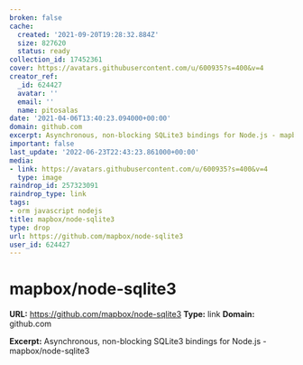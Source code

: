 ```yaml
---
broken: false
cache:
  created: '2021-09-20T19:28:32.884Z'
  size: 827620
  status: ready
collection_id: 17452361
cover: https://avatars.githubusercontent.com/u/600935?s=400&v=4
creator_ref:
  _id: 624427
  avatar: ''
  email: ''
  name: pitosalas
date: '2021-04-06T13:40:23.094000+00:00'
domain: github.com
excerpt: Asynchronous, non-blocking SQLite3 bindings for Node.js - mapbox/node-sqlite3
important: false
last_update: '2022-06-23T22:43:23.861000+00:00'
media:
- link: https://avatars.githubusercontent.com/u/600935?s=400&v=4
  type: image
raindrop_id: 257323091
raindrop_type: link
tags:
- orm javascript nodejs
title: mapbox/node-sqlite3
type: drop
url: https://github.com/mapbox/node-sqlite3
user_id: 624427
---
```


# mapbox/node-sqlite3

**URL:** https://github.com/mapbox/node-sqlite3
**Type:** link
**Domain:** github.com

**Excerpt:** Asynchronous, non-blocking SQLite3 bindings for Node.js - mapbox/node-sqlite3
